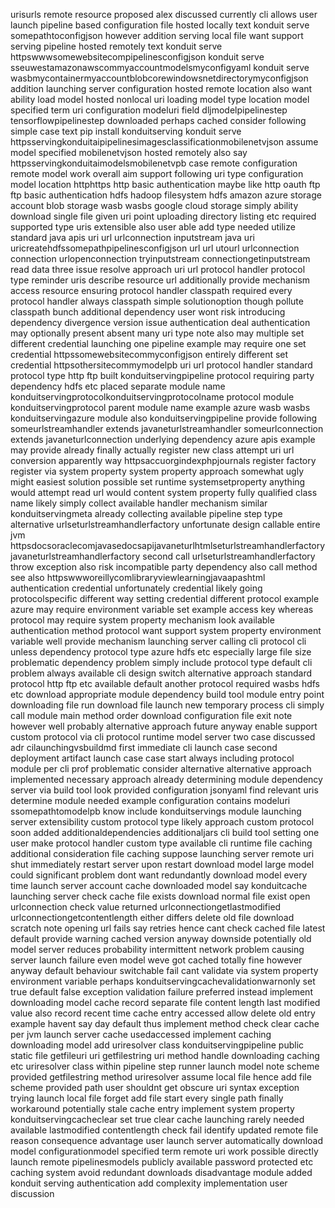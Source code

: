 urisurls remote resource proposed alex discussed currently cli allows user launch pipeline based configuration file hosted locally text konduit serve somepathtoconfigjson however addition serving local file want support serving pipeline hosted remotely text konduit serve httpswwwsomewebsitecompipelinesconfigjson konduit serve sseuwestamazonawscommyaccountmodelsmyconfigyaml konduit serve wasbmycontainermyaccountblobcorewindowsnetdirectorymyconfigjson addition launching server configuration hosted remote location also want ability load model hosted nonlocal uri loading model type location model specified term uri configuration modeluri field dljmodelpipelinestep tensorflowpipelinestep downloaded perhaps cached consider following simple case text pip install konduitserving konduit serve httpsservingkonduitaipipelinesimagesclassificationmobilenetvjson assume model specified mobilenetvjson hosted remotely also say httpsservingkonduitaimodelsmobilenetvpb case remote configuration remote model work overall aim support following uri type configuration model location httphttps http basic authentication maybe like http oauth ftp ftp basic authentication hdfs hadoop filesystem hdfs amazon azure storage account blob storage wasb wasbs google cloud storage simply ability download single file given uri point uploading directory listing etc required supported type uris extensible also user able add type needed utilize standard java apis uri url urlconnection inputstream java uri uricreatehdfssomepathpipelinesconfigjson url url utourl urlconnection connection urlopenconnection tryinputstream connectiongetinputstream read data three issue resolve approach uri url protocol handler protocol type reminder uris describe resource url additionally provide mechanism access resource ensuring protocol handler classpath required every protocol handler always classpath simple solutionoption though pollute classpath bunch additional dependency user wont risk introducing dependency divergence version issue authentication deal authentication may optionally present absent many uri type note also may multiple set different credential launching one pipeline example may require one set credential httpssomewebsitecommyconfigjson entirely different set credential httpsothersitecommymodelpb uri url protocol handler standard protocol type http ftp built konduitservingpipeline protocol requiring party dependency hdfs etc placed separate module name konduitservingprotocolkonduitservingprotocolname protocol module konduitservingprotocol parent module name example azure wasb wasbs konduitservingazure module also konduitservingpipeline provide following someurlstreamhandler extends javaneturlstreamhandler someurlconnection extends javaneturlconnection underlying dependency azure apis example may provide already finally actually register new class attempt uri url conversion apparently way httpsaccuorgindexphpjournals register factory register via system property system property approach somewhat ugly might easiest solution possible set runtime systemsetproperty anything would attempt read url would content system property fully qualified class name likely simply collect available handler mechanism similar konduitservingmeta already collecting available pipeline step type alternative urlseturlstreamhandlerfactory unfortunate design callable entire jvm httpsdocsoraclecomjavasedocsapijavaneturlhtmlseturlstreamhandlerfactoryjavaneturlstreamhandlerfactory second call urlseturlstreamhandlerfactory throw exception also risk incompatible party dependency also call method see also httpswwworeillycomlibraryviewlearningjavaapashtml authentication credential unfortunately credential likely going protocolspecific different way setting credential different protocol example azure may require environment variable set example access key whereas protocol may require system property mechanism look available authentication method protocol want support system property environment variable well provide mechanism launching server calling cli protocol cli unless dependency protocol type azure hdfs etc especially large file size problematic dependency problem simply include protocol type default cli problem always available cli design switch alternative approach standard protocol http ftp etc available default another protocol required wasbs hdfs etc download appropriate module dependency build tool module entry point downloading file run download file launch new temporary process cli simply call module main method order download configuration file exit note however well probably alternative approach future anyway enable support custom protocol via cli protocol runtime model server two case discussed adr cilaunchingvsbuildmd first immediate cli launch case second deployment artifact launch case case start always including protocol module per cli prof problematic consider alternative alternative approach implemented necessary approach already determining module dependency server via build tool look provided configuration jsonyaml find relevant uris determine module needed example configuration contains modeluri ssomepathtomodelpb know include konduitservings module launching server extensibility custom protocol type likely approach custom protocol soon added additionaldependencies additionaljars cli build tool setting one user make protocol handler custom type available cli runtime file caching additional consideration file caching suppose launching server remote uri shut immediately restart server upon restart download model large model could significant problem dont want redundantly download model every time launch server account cache downloaded model say konduitcache launching server check cache file exists download normal file exist open urlconnection check value returned urlconnectiongetlastmodified urlconnectiongetcontentlength either differs delete old file download scratch note opening url fails say retries hence cant check cached file latest default provide warning cached version anyway downside potentially old model server reduces probability intermittent network problem causing server launch failure even model weve got cached totally fine however anyway default behaviour switchable fail cant validate via system property environment variable perhaps konduitservingcachevalidationwarnonly set true default false exception validation failure preferred instead implement downloading model cache record separate file content length last modified value also record recent time cache entry accessed allow delete old entry example havent say day default thus implement method check clear cache per jvm launch server cache usedaccessed implement caching downloading model add uriresolver class konduitservingpipeline public static file getfileuri uri getfilestring uri method handle downloading caching etc uriresolver class within pipeline step runner launch model note scheme provided getfilestring method uriresolver assume local file hence add file scheme provided path user shouldnt get obscure uri syntax exception trying launch local file forget add file start every single path finally workaround potentially stale cache entry implement system property konduitservingcacheclear set true clear cache launching rarely needed available lastmodified contentlength check fail identify updated remote file reason consequence advantage user launch server automatically download model configurationmodel specified term remote uri work possible directly launch remote pipelinesmodels publicly available password protected etc caching system avoid redundant downloads disadvantage module added konduit serving authentication add complexity implementation user discussion